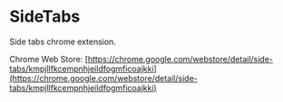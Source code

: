# SideTabs
Side tabs chrome extension.

Chrome Web Store: [https://chrome.google.com/webstore/detail/side-tabs/kmpjllfkcempnhjeildfogmficoajkki](https://chrome.google.com/webstore/detail/side-tabs/kmpjllfkcempnhjeildfogmficoajkki)
